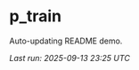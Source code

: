 # p_train

Auto-updating README demo.

<!--START_SECTION:status-->
_Last run: 2025-09-13 23:25 UTC_
<!--END_SECTION:status-->























































































































































































































































































































































































































































































































